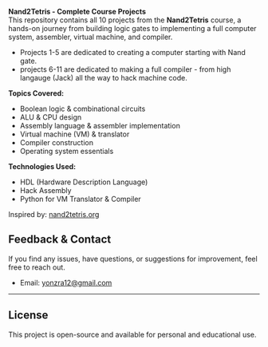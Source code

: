 **Nand2Tetris - Complete Course Projects**  
This repository contains all 10 projects from the **Nand2Tetris** course, a hands-on journey from building logic gates to implementing a full computer system, assembler, virtual machine, and compiler. 

* Projects 1-5 are dedicated to creating a computer starting with Nand gate.
* projects 6-11 are dedicated to making a full compiler - from high langauge (Jack) all the way to hack machine code.

**Topics Covered:**  
* Boolean logic & combinational circuits  
* ALU & CPU design  
* Assembly language & assembler implementation  
* Virtual machine (VM) & translator  
* Compiler construction  
* Operating system essentials  

**Technologies Used:**
* HDL (Hardware Description Language)  
* Hack Assembly  
* Python for VM Translator & Compiler
  

Inspired by: [nand2tetris.org](https://www.nand2tetris.org/)  

## Feedback & Contact
If you find any issues, have questions, or suggestions for improvement, feel free to reach out.
- Email: yonzra12@gmail.com

---
## License
This project is open-source and available for personal and educational use.
